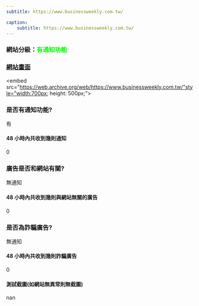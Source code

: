 ```yaml
---
subtitle: https://www.businessweekly.com.tw/

caption:
	subtitle: https://www.businessweekly.com.tw/
---
```


<h3>網站分級：<font color="#00FF00">有通知功能</font></h3>

### [網站畫面](https://www.businessweekly.com.tw/)
<embed src="https://web.archive.org/web/https://www.businessweekly.com.tw/"style="width:700px; height: 500px;">

### 是否有通知功能?
有

#### 48 小時內共收到幾則通知
0

### 廣告是否和網站有關?
無通知

#### 48 小時內共收到幾則與網站無關的廣告
0

### 是否為詐騙廣告?
無通知

#### 48 小時內共收到幾則詐騙廣告
0

#### 測試截圖(如網站無異常則無截圖)
nan

